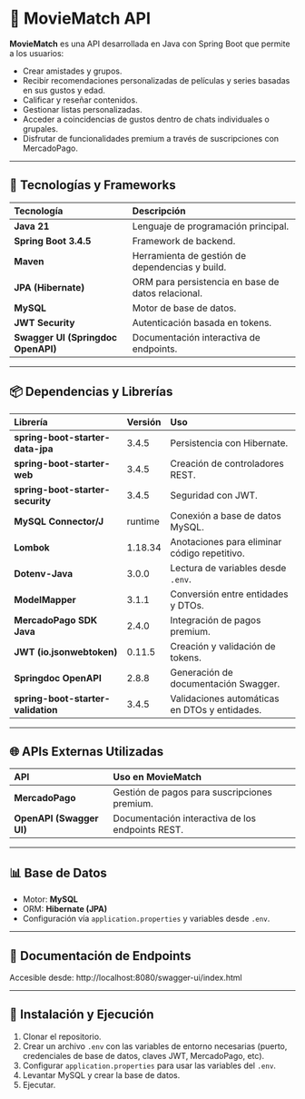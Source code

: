 # 🎥 MovieMatch API

**MovieMatch** es una API desarrollada en Java con Spring Boot que permite a los usuarios:
- Crear amistades y grupos.
- Recibir recomendaciones personalizadas de películas y series basadas en sus gustos y edad.
- Calificar y reseñar contenidos.
- Gestionar listas personalizadas.
- Acceder a coincidencias de gustos dentro de chats individuales o grupales.
- Disfrutar de funcionalidades premium a través de suscripciones con MercadoPago.

---

## 🚀 Tecnologías y Frameworks

| Tecnología | Descripción |
|:------------|:--------------|
| **Java 21** | Lenguaje de programación principal. |
| **Spring Boot 3.4.5** | Framework de backend. |
| **Maven** | Herramienta de gestión de dependencias y build. |
| **JPA (Hibernate)** | ORM para persistencia en base de datos relacional. |
| **MySQL** | Motor de base de datos. |
| **JWT Security** | Autenticación basada en tokens. |
| **Swagger UI (Springdoc OpenAPI)** | Documentación interactiva de endpoints. |

---

## 📦 Dependencias y Librerías

| Librería                      | Versión   | Uso |
|:------------------------------|:-----------|:----------------|
| **spring-boot-starter-data-jpa** | 3.4.5 | Persistencia con Hibernate. |
| **spring-boot-starter-web** | 3.4.5 | Creación de controladores REST. |
| **spring-boot-starter-security** | 3.4.5 | Seguridad con JWT. |
| **MySQL Connector/J**          | runtime  | Conexión a base de datos MySQL. |
| **Lombok**                     | 1.18.34  | Anotaciones para eliminar código repetitivo. |
| **Dotenv-Java**                | 3.0.0    | Lectura de variables desde `.env`. |
| **ModelMapper**                | 3.1.1    | Conversión entre entidades y DTOs. |
| **MercadoPago SDK Java**       | 2.4.0    | Integración de pagos premium. |
| **JWT (io.jsonwebtoken)**      | 0.11.5   | Creación y validación de tokens. |
| **Springdoc OpenAPI**          | 2.8.8    | Generación de documentación Swagger. |
| **spring-boot-starter-validation** | 3.4.5 | Validaciones automáticas en DTOs y entidades. |

---

## 🌐 APIs Externas Utilizadas

| API              | Uso en MovieMatch |
|:-----------------|:-----------------|
| **MercadoPago**   | Gestión de pagos para suscripciones premium. |
| **OpenAPI (Swagger UI)** | Documentación interactiva de los endpoints REST. |

---

## 📊 Base de Datos

- Motor: **MySQL**
- ORM: **Hibernate (JPA)**
- Configuración vía `application.properties` y variables desde `.env`.

---

## 📄 Documentación de Endpoints

Accesible desde:
http://localhost:8080/swagger-ui/index.html


---

## 📝 Instalación y Ejecución

1. Clonar el repositorio.
2. Crear un archivo `.env` con las variables de entorno necesarias (puerto, credenciales de base de datos, claves JWT, MercadoPago, etc).
3. Configurar `application.properties` para usar las variables del `.env`.
4. Levantar MySQL y crear la base de datos.
5. Ejecutar.

